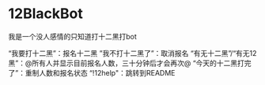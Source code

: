 # 12BlackBot

我是一个没人感情的只知道打十二黑打bot

“我要打十二黑”：报名十二黑
”我不打十二黑了”：取消报名
“有无十二黑”/“有无12黑”：@所有人并显示目前报名人数，三十分钟后才会再次@
“今天的十二黑打完了”：重制人数和报名状态
“!12help"：跳转到README